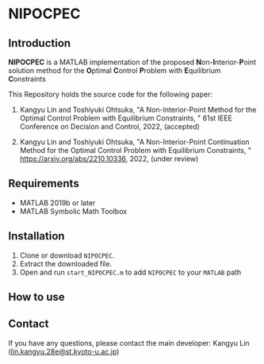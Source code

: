 # NIPOCPEC

## Introduction
**NIPOCPEC** is a MATLAB implementation of the proposed **N**on-**I**nterior-**P**oint solution method for the **O**ptimal **C**ontrol **P**roblem with **E**quilibrium **C**onstraints

This Repository holds the source code for the following paper:
1. Kangyu Lin and Toshiyuki Ohtsuka, "A Non-Interior-Point Method for the Optimal Control Problem with Equilibrium Constraints, " 61st IEEE Conference on Decision and Control, 2022, (accepted)

2. Kangyu Lin and Toshiyuki Ohtsuka, "A Non-Interior-Point Continuation Method for the Optimal Control Problem with Equilibrium Constraints, " <https://arxiv.org/abs/2210.10336>, 2022, (under review)

## Requirements

- MATLAB 2019b or later  
- MATLAB Symbolic Math Toolbox

## Installation

1. Clone or download `NIPOCPEC`.
2. Extract the downloaded file.
3. Open and run `start_NIPOCPEC.m` to add `NIPOCPEC` to your `MATLAB` path

## How to use


## Contact

If you have any questions, please contact the main developer: Kangyu Lin (<lin.kangyu.28e@st.kyoto-u.ac.jp>)
